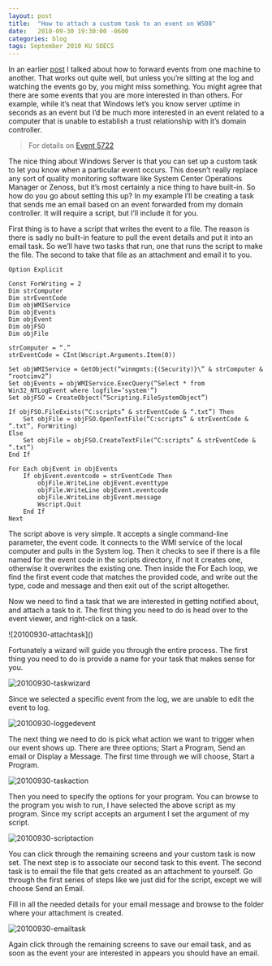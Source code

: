 ```yaml
---
layout: post
title:  "How to attach a custom task to an event on WS08"
date:   2010-09-30 19:30:00 -0600
categories: blog
tags: September 2010 KU SOECS
---
```

In an earlier [post](2010-09-22-forwarding-events-from-ws08-core-dc.md) I talked about how to forward events from one machine to another. That works out quite well, but unless you’re sitting at the log and watching the events go by, you might miss something. You might agree that there are some events that you are more interested in than others. For example, while it’s neat that Windows let’s you know server uptime in seconds as an event but I’d be much more interested in an event related to a computer that is unable to establish a trust relationship with it’s domain controller.

> For details on [Event 5722](http://www.microsoft.com/technet/support/ee/transform.aspx?ProdName=Windows+Operating+System&ProdVer=5.0&EvtID=5722&EvtSrc=NetLogon&LCID=1033)

The nice thing about Windows Server is that you can set up a custom task to let you know when a particular event occurs. This doesn’t really replace any sort of quality monitoring software like System Center Operations Manager or Zenoss, but it’s most certainly a nice thing to have built-in. So how do you go about setting this up? In my example I’ll be creating a task that sends me an email based on an event forwarded from my domain controller. It will require a script, but I’ll include it for you.

First thing is to have a script that writes the event to a file. The reason is there is sadly no built-in feature to pull the event details and put it into an email task. So we’ll have two tasks that run, one that runs the script to make the file. The second to take that file as an attachment and email it to you.

``` visualbasic
Option Explicit

Const ForWriting = 2
Dim strComputer
Dim strEventCode
Dim objWMIService
Dim objEvents
Dim objEvent
Dim objFSO
Dim objFile

strComputer = “.”
strEventCode = CInt(Wscript.Arguments.Item(0))

Set objWMIService = GetObject(“winmgmts:{(Security)}\” & strComputer & “rootcimv2”)
Set objEvents = objWMIService.ExecQuery(“Select * from Win32_NTLogEvent where logfile=’system'”)
Set objFSO = CreateObject(“Scripting.FileSystemObject”)

If objFSO.FileExists(“C:scripts” & strEventCode & “.txt”) Then
    Set objFile = objFSO.OpenTextFile(“C:scripts” & strEventCode & “.txt”, ForWriting)
Else
    Set objFile = objFSO.CreateTextFile(“C:scripts” & strEventCode & “.txt”)
End If

For Each objEvent in objEvents
    If objEvent.eventcode = strEventCode Then
        objFile.WriteLine objEvent.eventtype
        objFile.WriteLine objEvent.eventcode
        objFile.WriteLine objEvent.message
        Wscript.Quit
    End If
Next
```

The script above is very simple. It accepts a single command-line parameter, the event code. It connects to the WMI service of the local computer and pulls in the System log. Then it checks to see if there is a file named for the event code in the scripts directory, if not it creates one, otherwise it overwrites the existing one. Then inside the For Each loop, we find the first event code that matches the provided code, and write out the type, code and message and then exit out of the script altogether.

Now we need to find a task that we are interested in getting notified about, and attach a task to it. The first thing you need to do is head over to the event viewer, and right-click on a task.

![20100930-attachtask][(](https://prdwebappstorage.blob.core.windows.net/pattontech/images/20100930-attachtask.png))

Fortunately a wizard will guide you through the entire process. The first thing you need to do is provide a name for your task that makes sense for you.

![20100930-taskwizard](https://prdwebappstorage.blob.core.windows.net/pattontech/images/20100930-taskwizard.png)

Since we selected a specific event from the log, we are unable to edit the event to log.

![20100930-loggedevent](https://prdwebappstorage.blob.core.windows.net/pattontech/images/20100930-loggedevent.png)

The next thing we need to do is pick what action we want to trigger when our event shows up. There are three options; Start a Program, Send an email or Display a Message. The first time through we will choose, Start a Program.

![20100930-taskaction](https://prdwebappstorage.blob.core.windows.net/pattontech/images/20100930-taskaction.png)

Then you need to specify the options for your program. You can browse to the program you wish to run, I have selected the above script as my program. Since my script accepts an argument I set the argument of my script.

![20100930-scriptaction](https://prdwebappstorage.blob.core.windows.net/pattontech/images/20100930-scriptaction.png)

You can click through the remaining screens and your custom task is now set. The next step is to associate our second task to this event. The second task is to email the file that gets created as an attachment to yourself. Go through the first series of steps like we just did for the script, except we will choose Send an Email.

Fill in all the needed details for your email message and browse to the folder where your attachment is created.

![20100930-emailtask](https://prdwebappstorage.blob.core.windows.net/pattontech/images/20100930-emailtask.png)

Again click through the remaining screens to save our email task, and as soon as the event your are interested in appears you should have an email.
